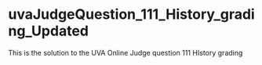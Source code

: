 # uvaJudgeQuestion_111_History_grading_Updated
This is the solution to the UVA Online Judge question 111 HIstory grading
